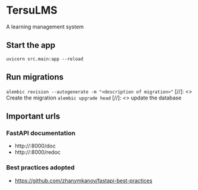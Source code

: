 # TersuLMS
A learning management system


## Start the app
`uvicorn src.main:app --reload`

## Run migrations
`alembic revision --autogenerate -m "<description of migration>"` [//]: <> Create the migration
`alembic upgrade head` [//]: <> update the database

## Important urls
### FastAPI documentation
- http://<HOST>:8000/doc
- http://<HOST>:8000/redoc

### Best practices adopted
- https://github.com/zhanymkanov/fastapi-best-practices